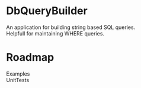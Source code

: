 # DbQueryBuilder

An application for building string based SQL queries. <br/>
Helpfull for maintaining WHERE queries. <br/>

# Roadmap

Examples <br/>
UnitTests <br/>

